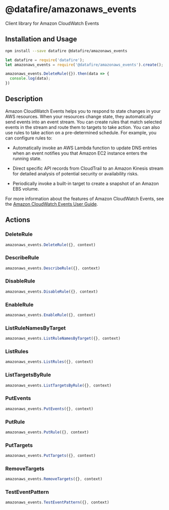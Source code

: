 # @datafire/amazonaws_events

Client library for Amazon CloudWatch Events

## Installation and Usage
```bash
npm install --save datafire @datafire/amazonaws_events
```

```js
let datafire = require('datafire');
let amazonaws_events = require('@datafire/amazonaws_events').create();

amazonaws_events.DeleteRule({}).then(data => {
  console.log(data);
})
```

## Description
<p>Amazon CloudWatch Events helps you to respond to state changes in your AWS resources. When your resources change state, they automatically send events into an event stream. You can create rules that match selected events in the stream and route them to targets to take action. You can also use rules to take action on a pre-determined schedule. For example, you can configure rules to:</p> <ul> <li> <p>Automatically invoke an AWS Lambda function to update DNS entries when an event notifies you that Amazon EC2 instance enters the running state.</p> </li> <li> <p>Direct specific API records from CloudTrail to an Amazon Kinesis stream for detailed analysis of potential security or availability risks.</p> </li> <li> <p>Periodically invoke a built-in target to create a snapshot of an Amazon EBS volume.</p> </li> </ul> <p>For more information about the features of Amazon CloudWatch Events, see the <a href="http://docs.aws.amazon.com/AmazonCloudWatch/latest/events">Amazon CloudWatch Events User Guide</a>.</p>

## Actions
### DeleteRule



```js
amazonaws_events.DeleteRule({}, context)
```


### DescribeRule



```js
amazonaws_events.DescribeRule({}, context)
```


### DisableRule



```js
amazonaws_events.DisableRule({}, context)
```


### EnableRule



```js
amazonaws_events.EnableRule({}, context)
```


### ListRuleNamesByTarget



```js
amazonaws_events.ListRuleNamesByTarget({}, context)
```


### ListRules



```js
amazonaws_events.ListRules({}, context)
```


### ListTargetsByRule



```js
amazonaws_events.ListTargetsByRule({}, context)
```


### PutEvents



```js
amazonaws_events.PutEvents({}, context)
```


### PutRule



```js
amazonaws_events.PutRule({}, context)
```


### PutTargets



```js
amazonaws_events.PutTargets({}, context)
```


### RemoveTargets



```js
amazonaws_events.RemoveTargets({}, context)
```


### TestEventPattern



```js
amazonaws_events.TestEventPattern({}, context)
```


